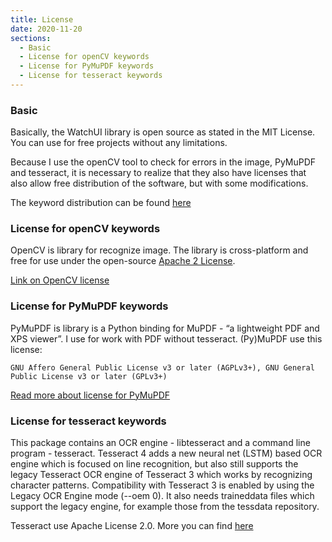 ```yaml
---
title: License
date: 2020-11-20
sections:
  - Basic
  - License for openCV keywords
  - License for PyMuPDF keywords
  - License for tesseract keywords
---
```

### Basic
Basically, the WatchUI library is open source as stated in the MIT License. You can use for free projects without any limitations.

Because I use the openCV tool to check for errors in the image, PyMuPDF and tesseract, it is necessary to realize that they also have licenses that also allow free distribution of the software, but with some modifications.

The keyword distribution can be found [here](/keywords.html#keyword-breakdown)

### License for openCV keywords
OpenCV is library for recognize image. The library is cross-platform and free for use under the open-source [Apache 2 License](https://www.apache.org/licenses/LICENSE-2.0).

[Link on OpenCV license](https://github.com/opencv/opencv/blob/master/LICENSE)


### License for PyMuPDF keywords
PyMuPDF is library is a Python binding for MuPDF - “a lightweight PDF and XPS viewer”.
I use for work with PDF without tesseract. (Py)MuPDF use this license:
```
GNU Affero General Public License v3 or later (AGPLv3+), GNU General Public License v3 or later (GPLv3+)
```

[Read more about license for PyMuPDF](https://www.gnu.org/licenses/agpl-3.0.en.html)

### License for tesseract keywords
This package contains an OCR engine - libtesseract and a command line program - tesseract. Tesseract 4 adds a new neural net (LSTM) based OCR engine which is focused on line recognition, but also still supports the legacy Tesseract OCR engine of Tesseract 3 which works by recognizing character patterns. Compatibility with Tesseract 3 is enabled by using the Legacy OCR Engine mode (--oem 0). It also needs traineddata files which support the legacy engine, for example those from the tessdata repository.

Tesseract use Apache License 2.0. More you can find [here](https://github.com/tesseract-ocr/tesseract/blob/master/LICENSE)
